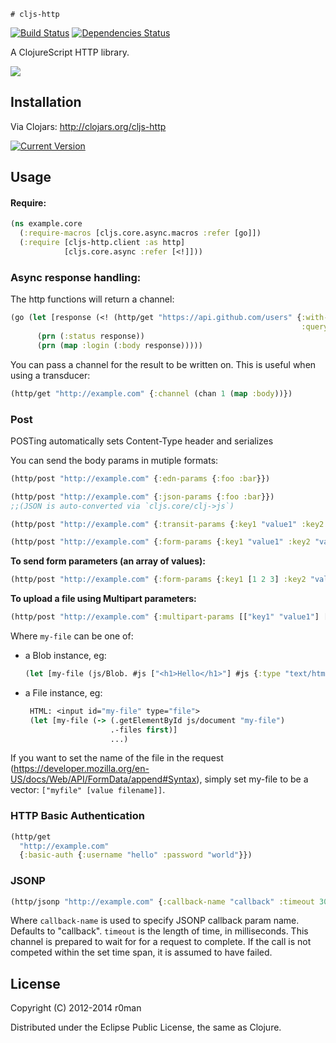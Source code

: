	# cljs-http
  [![Build Status](https://travis-ci.org/r0man/cljs-http.svg)](https://travis-ci.org/r0man/cljs-http)
  [![Dependencies Status](https://jarkeeper.com/r0man/cljs-http/status.svg)](http://jarkeeper.com/r0man/cljs-http)

A ClojureScript HTTP library.

![](http://imgs.xkcd.com/comics/server_attention_span.png)

## Installation

Via Clojars: http://clojars.org/cljs-http

[![Current Version](https://clojars.org/cljs-http/latest-version.svg)](https://clojars.org/cljs-http)

## Usage

#### Require:

```clojure
(ns example.core
  (:require-macros [cljs.core.async.macros :refer [go]])
  (:require [cljs-http.client :as http]
            [cljs.core.async :refer [<!]]))
```

### Async response handling:
The http functions will return a channel:
```clojure
(go (let [response (<! (http/get "https://api.github.com/users" {:with-credentials? false
                                                                 :query-params {"since" 135}}))]
      (prn (:status response))
      (prn (map :login (:body response)))))

```

You can pass a channel for the result to be written on.
This is useful when using a transducer:
```clojure
(http/get "http://example.com" {:channel (chan 1 (map :body))})
```

### Post

POSTing automatically sets Content-Type header and serializes

You can send the body params in mutiple formats:

```clojure
(http/post "http://example.com" {:edn-params {:foo :bar}})

(http/post "http://example.com" {:json-params {:foo :bar}})
;;(JSON is auto-converted via `cljs.core/clj->js`)

(http/post "http://example.com" {:transit-params {:key1 "value1" :key2 "value2"}})

(http/post "http://example.com" {:form-params {:key1 "value1" :key2 "value2"}})
```


**To send form parameters (an array of values):**
```clojure
(http/post "http://example.com" {:form-params {:key1 [1 2 3] :key2 "value2"}})
```


**To upload a  file using Multipart parameters:**
```clojure
(http/post "http://example.com" {:multipart-params [["key1" "value1"] ["my-file" my-file]])
```
Where `my-file` can be one of:
- a Blob instance, eg:
     ```clojure
     (let [my-file (js/Blob. #js ["<h1>Hello</h1>"] #js {:type "text/html})] ...)
     ```
     
- a File instance, eg:
    ```clojure
     HTML: <input id="my-file" type="file">
     (let [my-file (-> (.getElementById js/document "my-file")
                       .-files first)]
                       ...)
     ```

If you want to set the name of the file in the request
(https://developer.mozilla.org/en-US/docs/Web/API/FormData/append#Syntax),
simply set my-file to be a vector: `["myfile" [value filename]]`.

### HTTP Basic Authentication
```clojure
(http/get
  "http://example.com"
  {:basic-auth {:username "hello" :password "world"}})
  ```

### JSONP
```clojure
(http/jsonp "http://example.com" {:callback-name "callback" :timeout 3000})
```
Where `callback-name` is used to specify JSONP callback param name. Defaults to "callback".
`timeout` is the length of time, in milliseconds.
This channel is prepared to wait for for a request to complete.
If the call is not competed within the set time span, it is assumed to have failed.


## License

Copyright (C) 2012-2014 r0man

Distributed under the Eclipse Public License, the same as Clojure.
